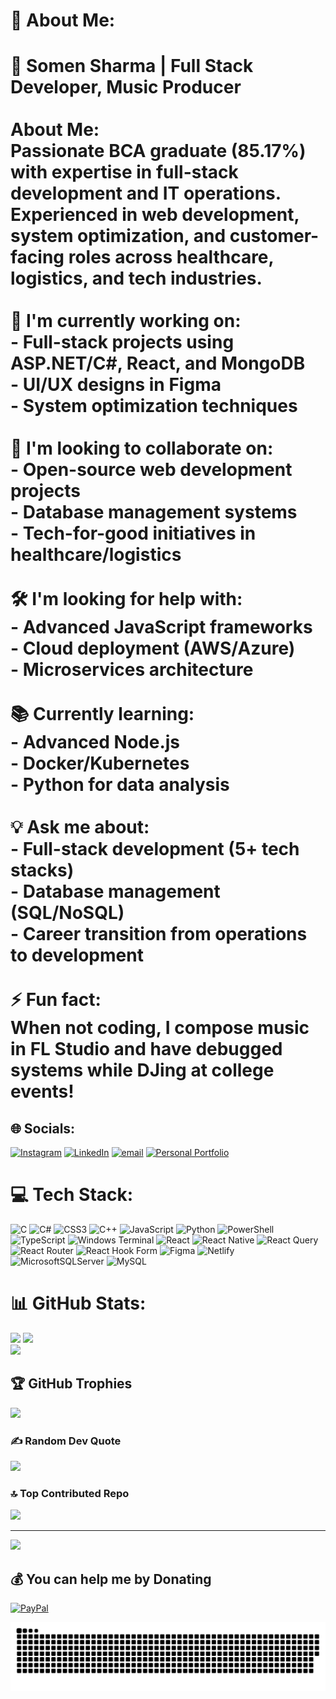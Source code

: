 # 💫 About Me:
# 💼 Somen Sharma | Full Stack Developer, Music Producer<br><br>**About Me:**  <br>Passionate BCA graduate (85.17%) with expertise in full-stack development and IT operations. Experienced in web development, system optimization, and customer-facing roles across healthcare, logistics, and tech industries.<br><br>**🔧 I'm currently working on:**  <br>- Full-stack projects using ASP.NET/C#, React, and MongoDB  <br>- UI/UX designs in Figma  <br>- System optimization techniques  <br><br>**🤝 I'm looking to collaborate on:**  <br>- Open-source web development projects  <br>- Database management systems  <br>- Tech-for-good initiatives in healthcare/logistics  <br><br>**🛠️ I'm looking for help with:**  <br>- Advanced JavaScript frameworks  <br>- Cloud deployment (AWS/Azure)  <br>- Microservices architecture  <br><br>**📚 Currently learning:**  <br>- Advanced Node.js  <br>- Docker/Kubernetes  <br>- Python for data analysis  <br><br>**💡 Ask me about:**  <br>- Full-stack development (5+ tech stacks)  <br>- Database management (SQL/NoSQL)  <br>- Career transition from operations to development  <br><br>**⚡ Fun fact:**  <br>When not coding, I compose music in FL Studio and have debugged systems while DJing at college events!


## 🌐 Socials:
[![Instagram](https://img.shields.io/badge/Instagram-%23E4405F.svg?logo=Instagram&logoColor=white)](https://instagram.com/_so_main_) [![LinkedIn](https://img.shields.io/badge/LinkedIn-%230077B5.svg?logo=linkedin&logoColor=white)](https://linkedin.com/in/somen-sharma) [![email](https://img.shields.io/badge/Email-D14836?logo=gmail&logoColor=white)](mailto:somen.office546@gmail.com) [![Personal Portfolio](https://img.shields.io/badge/Portfolio-%230077B5.svg?logo=Portfolio&logoColor=white)](https://somen.lovable.app)

# 💻 Tech Stack:
![C](https://img.shields.io/badge/c-%2300599C.svg?style=for-the-badge&logo=c&logoColor=white) ![C#](https://img.shields.io/badge/c%23-%23239120.svg?style=for-the-badge&logo=csharp&logoColor=white) ![CSS3](https://img.shields.io/badge/css3-%231572B6.svg?style=for-the-badge&logo=css3&logoColor=white) ![C++](https://img.shields.io/badge/c++-%2300599C.svg?style=for-the-badge&logo=c%2B%2B&logoColor=white) ![JavaScript](https://img.shields.io/badge/javascript-%23323330.svg?style=for-the-badge&logo=javascript&logoColor=%23F7DF1E) ![Python](https://img.shields.io/badge/python-3670A0?style=for-the-badge&logo=python&logoColor=ffdd54) ![PowerShell](https://img.shields.io/badge/PowerShell-%235391FE.svg?style=for-the-badge&logo=powershell&logoColor=white) ![TypeScript](https://img.shields.io/badge/typescript-%23007ACC.svg?style=for-the-badge&logo=typescript&logoColor=white) ![Windows Terminal](https://img.shields.io/badge/Windows%20Terminal-%234D4D4D.svg?style=for-the-badge&logo=windows-terminal&logoColor=white) ![React](https://img.shields.io/badge/react-%2320232a.svg?style=for-the-badge&logo=react&logoColor=%2361DAFB) ![React Native](https://img.shields.io/badge/react_native-%2320232a.svg?style=for-the-badge&logo=react&logoColor=%2361DAFB) ![React Query](https://img.shields.io/badge/-React%20Query-FF4154?style=for-the-badge&logo=react%20query&logoColor=white) ![React Router](https://img.shields.io/badge/React_Router-CA4245?style=for-the-badge&logo=react-router&logoColor=white) ![React Hook Form](https://img.shields.io/badge/React%20Hook%20Form-%23EC5990.svg?style=for-the-badge&logo=reacthookform&logoColor=white) ![Figma](https://img.shields.io/badge/figma-%23F24E1E.svg?style=for-the-badge&logo=figma&logoColor=white) ![Netlify](https://img.shields.io/badge/netlify-%23000000.svg?style=for-the-badge&logo=netlify&logoColor=#00C7B7) ![MicrosoftSQLServer](https://img.shields.io/badge/Microsoft%20SQL%20Server-CC2927?style=for-the-badge&logo=microsoft%20sql%20server&logoColor=white) ![MySQL](https://img.shields.io/badge/mysql-4479A1.svg?style=for-the-badge&logo=mysql&logoColor=white)
# 📊 GitHub Stats:
![](https://github-readme-stats.vercel.app/api?username=Somensh&theme=dark&hide_border=false&include_all_commits=true&count_private=true)  ![](https://github-readme-stats.vercel.app/api/top-langs/?username=Somensh&theme=dark&hide_border=false&include_all_commits=true&count_private=true&layout=compact)<br/>
![](https://nirzak-streak-stats.vercel.app/?user=Somensh&theme=dark&hide_border=false)<br/>

## 🏆 GitHub Trophies
![](https://github-profile-trophy.vercel.app/?username=Somensh&theme=radical&no-frame=true&no-bg=false&margin-w=4)

### ✍️ Random Dev Quote
![](https://quotes-github-readme.vercel.app/api?type=horizontal&theme=tokyonight)

### 🔝 Top Contributed Repo
![](https://github-contributor-stats.vercel.app/api?username=Somensh&limit=5&theme=chartreuse-dark&combine_all_yearly_contributions=true)

---
[![](https://visitcount.itsvg.in/api?id=Somensh&icon=4&color=13)](https://visitcount.itsvg.in)

  ## 💰 You can help me by Donating
  [![PayPal](https://img.shields.io/badge/PayPal-00457C?style=for-the-badge&logo=paypal&logoColor=white)](https://paypal.me/Somensh) 

<picture>
 <source media="(prefers-color-scheme: dark)" srcset="./snake-dark.svg">
 <img alt="snake!" src="./snake.svg">
</picture>
